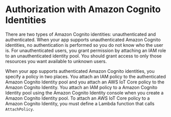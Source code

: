 # Authorization with Amazon Cognito Identities<a name="cog-iot-policies"></a>

There are two types of Amazon Cognito identities: unauthenticated and authenticated\. When your app supports unauthenticated Amazon Cognito identities, no authentication is performed so you do not know who the user is\. For unauthenticated users, you grant permission by attaching an IAM role to an unauthenticated identity pool\. You should grant access to only those resources you want available to unknown users\.

When your app supports authenticated Amazon Cognito identities, you specify a policy in two places\. You attach an IAM policy to the authenticated Amazon Cognito Identity pool and you attach an AWS IoT Core policy to the Amazon Cognito Identity\. You attach an IAM policy to a Amazon Cognito Identity pool using the Amazon Cognito Identity console when you create a Amazon Cognito Identity pool\. To attach an AWS IoT Core policy to a Amazon Cognito Identity, you must define a Lambda function that calls `AttachPolicy`\.